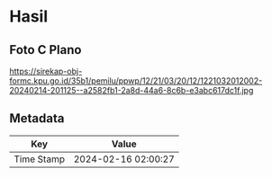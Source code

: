 # Hasil

## Foto C Plano

https://sirekap-obj-formc.kpu.go.id/35b1/pemilu/ppwp/12/21/03/20/12/1221032012002-20240214-201125--a2582fb1-2a8d-44a6-8c6b-e3abc617dc1f.jpg


## Metadata

| Key        | Value               |
| ---------- | ------------------- |
| Time Stamp | 2024-02-16 02:00:27 |



